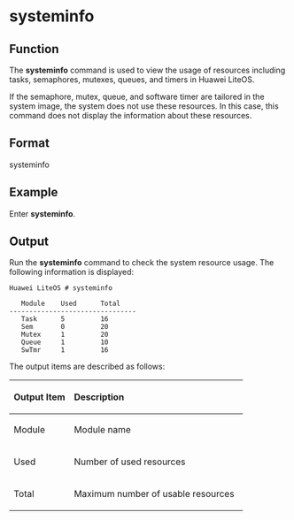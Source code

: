 # systeminfo<a name="EN-US_TOPIC_0312409055"></a>

## Function<a name="en-us_topic_0175230520_section31007017114432"></a>

The  **systeminfo** command is used to view the usage of resources including tasks, semaphores, mutexes, queues, and timers in Huawei LiteOS.

If the semaphore, mutex, queue, and software timer are tailored in the system image, the system does not use these resources. In this case, this command does not display the information about these resources.

## Format<a name="en-us_topic_0175230520_section55537546114432"></a>

systeminfo

## Example<a name="en-us_topic_0175230520_section63149349114432"></a>

Enter  **systeminfo**.

## Output<a name="en-us_topic_0175230520_section66303639114432"></a>

Run the  **systeminfo**  command to check the system resource usage. The following information is displayed:

```
Huawei LiteOS # systeminfo

   Module    Used      Total
--------------------------------
   Task      5         16
   Sem       0         20
   Mutex     1         20
   Queue     1         10
   SwTmr     1         16
```

The output items are described as follows:

<a name="en-us_topic_0175230520_table66720985141632"></a>
<table><thead align="left"><tr id="en-us_topic_0175230520_row47392211141632"><th class="cellrowborder" valign="top" width="25.790000000000003%" id="mcps1.1.3.1.1"><p id="en-us_topic_0175230520_p13563887141632"><a name="en-us_topic_0175230520_p13563887141632"></a><a name="en-us_topic_0175230520_p13563887141632"></a>Output Item</p>
</th>
<th class="cellrowborder" valign="top" width="74.21%" id="mcps1.1.3.1.2"><p id="en-us_topic_0175230520_p24933059141632"><a name="en-us_topic_0175230520_p24933059141632"></a><a name="en-us_topic_0175230520_p24933059141632"></a>Description</p>
</th>
</tr>
</thead>
<tbody><tr id="en-us_topic_0175230520_row6311928141632"><td class="cellrowborder" valign="top" width="25.790000000000003%" headers="mcps1.1.3.1.1 "><p id="en-us_topic_0175230520_p41504182141632"><a name="en-us_topic_0175230520_p41504182141632"></a><a name="en-us_topic_0175230520_p41504182141632"></a>Module</p>
</td>
<td class="cellrowborder" valign="top" width="74.21%" headers="mcps1.1.3.1.2 "><p id="en-us_topic_0175230520_p6395556141632"><a name="en-us_topic_0175230520_p6395556141632"></a><a name="en-us_topic_0175230520_p6395556141632"></a>Module name</p>
</td>
</tr>
<tr id="en-us_topic_0175230520_row57560004141632"><td class="cellrowborder" valign="top" width="25.790000000000003%" headers="mcps1.1.3.1.1 "><p id="en-us_topic_0175230520_p31848766141632"><a name="en-us_topic_0175230520_p31848766141632"></a><a name="en-us_topic_0175230520_p31848766141632"></a>Used</p>
</td>
<td class="cellrowborder" valign="top" width="74.21%" headers="mcps1.1.3.1.2 "><p id="en-us_topic_0175230520_p29613244141632"><a name="en-us_topic_0175230520_p29613244141632"></a><a name="en-us_topic_0175230520_p29613244141632"></a>Number of used resources</p>
</td>
</tr>
<tr id="en-us_topic_0175230520_row65192608141632"><td class="cellrowborder" valign="top" width="25.790000000000003%" headers="mcps1.1.3.1.1 "><p id="en-us_topic_0175230520_p46109920141632"><a name="en-us_topic_0175230520_p46109920141632"></a><a name="en-us_topic_0175230520_p46109920141632"></a>Total</p>
</td>
<td class="cellrowborder" valign="top" width="74.21%" headers="mcps1.1.3.1.2 "><p id="en-us_topic_0175230520_p43916057141632"><a name="en-us_topic_0175230520_p43916057141632"></a><a name="en-us_topic_0175230520_p43916057141632"></a>Maximum number of usable resources</p>
</td>
</tr>
</tbody>
</table>

